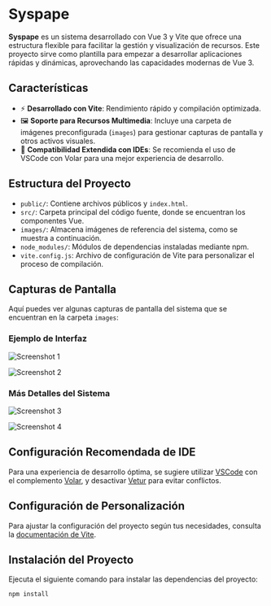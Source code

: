 # Syspape

**Syspape** es un sistema desarrollado con Vue 3 y Vite que ofrece una estructura flexible para facilitar la gestión y visualización de recursos. Este proyecto sirve como plantilla para empezar a desarrollar aplicaciones rápidas y dinámicas, aprovechando las capacidades modernas de Vue 3.

## Características

- ⚡️ **Desarrollado con Vite**: Rendimiento rápido y compilación optimizada.
- 🖼️ **Soporte para Recursos Multimedia**: Incluye una carpeta de imágenes preconfigurada (`images`) para gestionar capturas de pantalla y otros activos visuales.
- 🔧 **Compatibilidad Extendida con IDEs**: Se recomienda el uso de VSCode con Volar para una mejor experiencia de desarrollo.

## Estructura del Proyecto

- `public/`: Contiene archivos públicos y `index.html`.
- `src/`: Carpeta principal del código fuente, donde se encuentran los componentes Vue.
- `images/`: Almacena imágenes de referencia del sistema, como se muestra a continuación.
- `node_modules/`: Módulos de dependencias instaladas mediante npm.
- `vite.config.js`: Archivo de configuración de Vite para personalizar el proceso de compilación.

## Capturas de Pantalla

Aquí puedes ver algunas capturas de pantalla del sistema que se encuentran en la carpeta `images`:

### Ejemplo de Interfaz
![Screenshot 1](./images/2024-11-09-23:44:14-screenshot.png)

![Screenshot 2](./images/2024-11-09-23:44:31-screenshot.png)

### Más Detalles del Sistema
![Screenshot 3](./images/2024-11-09-23:45:06-screenshot.png)

![Screenshot 4](./images/2024-11-09-23:45:16-screenshot.png)

## Configuración Recomendada de IDE

Para una experiencia de desarrollo óptima, se sugiere utilizar [VSCode](https://code.visualstudio.com/) con el complemento [Volar](https://marketplace.visualstudio.com/items?itemName=Vue.volar), y desactivar [Vetur](https://marketplace.visualstudio.com/items?itemName=octref.vetur) para evitar conflictos.

## Configuración de Personalización

Para ajustar la configuración del proyecto según tus necesidades, consulta la [documentación de Vite](https://vitejs.dev/config/).

## Instalación del Proyecto

Ejecuta el siguiente comando para instalar las dependencias del proyecto:

```sh
npm install

